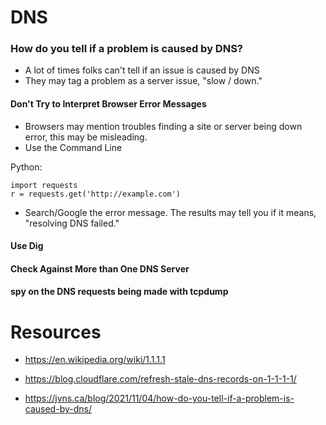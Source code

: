 # DNS

### How do you tell if a problem is caused by DNS?

* A lot of times folks can't tell if an issue is caused by DNS
* They may tag a problem as a server issue, "slow / down."

#### Don't Try to Interpret Browser Error Messages

* Browsers may mention troubles finding a site or server being down error, this may be misleading.
* Use the Command Line

Python:

```
import requests
r = requests.get('http://example.com')

```

* Search/Google the error message. The results may tell you if it means, "resolving DNS failed."

#### Use Dig

#### Check Against More than One DNS Server


#### spy on the DNS requests being made with tcpdump



# Resources

* https://en.wikipedia.org/wiki/1.1.1.1

* https://blog.cloudflare.com/refresh-stale-dns-records-on-1-1-1-1/

* https://jvns.ca/blog/2021/11/04/how-do-you-tell-if-a-problem-is-caused-by-dns/
